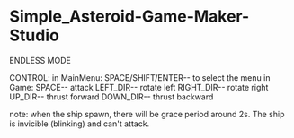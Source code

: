 # Simple_Asteroid-Game-Maker-Studio
ENDLESS MODE

CONTROL:
in MainMenu: SPACE/SHIFT/ENTER-- to select the menu
in Game: SPACE-- attack
         LEFT_DIR-- rotate left
         RIGHT_DIR-- rotate right
         UP_DIR-- thrust forward
         DOWN_DIR-- thrust backward

note: when the ship spawn, there will be grace period around 2s. The ship is invicible (blinking) and can't attack.
